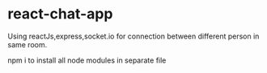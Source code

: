 # react-chat-app
Using reactJs,express,socket.io for connection between different person in same room.

npm i
to install all node modules in separate file



